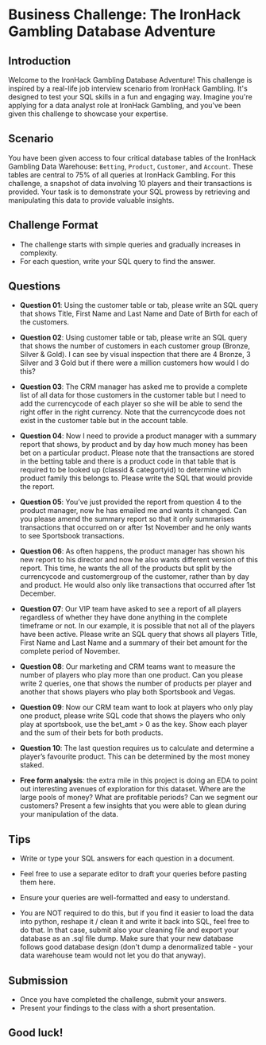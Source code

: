 # Business Challenge: The IronHack Gambling Database Adventure

## Introduction

Welcome to the IronHack Gambling Database Adventure! This challenge is inspired by a real-life job interview scenario from IronHack Gambling. It's designed to test your SQL skills in a fun and engaging way. Imagine you're applying for a data analyst role at IronHack Gambling, and you've been given this challenge to showcase your expertise.

## Scenario

You have been given access to four critical database tables of the IronHack Gambling Data Warehouse: `Betting`, `Product`, `Customer`, and `Account`. These tables are central to 75% of all queries at IronHack Gambling. For this challenge, a snapshot of data involving 10 players and their transactions is provided. Your task is to demonstrate your SQL prowess by retrieving and manipulating this data to provide valuable insights.

## Challenge Format

- The challenge starts with simple queries and gradually increases in complexity.
- For each question, write your SQL query to find the answer.


## Questions

- **Question 01**:  Using the customer table or tab, please write an SQL query that shows Title, First Name and Last Name and Date of Birth for each of the customers.
- **Question 02**:  Using customer table or tab, please write an SQL query that shows the number of customers in each customer group (Bronze, Silver & Gold). I can see by visual inspection that there are 4 Bronze, 3 Silver and 3 Gold but if there were a million customers how would I do this?
- **Question 03**: The CRM manager has asked me to provide a complete list of all data for those customers in the customer table but I need to add the currencycode of each player so she will be able to send the right offer in the right currency. Note that the currencycode does not exist in the customer table but in the account table.
- **Question 04**: Now I need to provide a product manager with a summary report that shows, by product and by day how much money has been bet on a particular product. Please note that the transactions are stored in the betting table and there is a product code in that table  that is required to be looked up (classid & categortyid) to determine which product family this belongs to. Please write the SQL that would provide the report. 
- **Question 05**: You’ve just provided the report from question 4 to the product manager, now he has emailed me and wants it changed. Can you please amend the summary report so that it only summarises transactions that occurred on or after 1st November and he only wants to see Sportsbook transactions.
- **Question 06**: As often happens, the product manager has shown his new report to his director and now he also wants different version of this report. This time, he wants the all of the products but split by the currencycode and customergroup of the customer, rather than by day and product. He would also only like transactions that occurred after 1st December.
- **Question 07**: Our VIP team have asked to see a report of all players regardless of whether they have done anything in the complete timeframe or not. In our example, it is possible that not all of the players have been active. Please write an SQL query that shows all players Title, First Name and Last Name and a summary of their bet amount for the complete period of November.
- **Question 08**: Our marketing and CRM teams want to measure the number of players who play more than one product. Can you please write 2 queries, one that shows the number of products per player and another that shows players who play both Sportsbook and Vegas.
- **Question 09**: Now our CRM team want to look at players who only play one product, please write SQL code that shows the players who only play at sportsbook, use the bet_amt > 0 as the key. Show each player and the sum of their bets for both products. 
- **Question 10**: The last question requires us to calculate and determine a player’s favourite product. This can be determined by the most money staked. 

- **Free form analysis**: the extra mile in this project is doing an EDA to point out interesting avenues of exploration for this dataset. Where are the large pools of money? What are profitable periods? Can we segment our customers? Present a few insights that you were able to glean during your manipulation of the data.


## Tips

- Write or type your SQL answers for each question in a document.
- Feel free to use a separate editor to draft your queries before pasting them here.
- Ensure your queries are well-formatted and easy to understand.

- You are NOT required to do this, but if you find it easier to load the data into python, reshape it / clean it and write it back into SQL, feel free to do that. In that case, submit also your cleaning file and export your database as an .sql file dump. Make sure that your new database follows good database design (don't dump a denormalized table - your data warehouse team would not let you do that anyway).

## Submission

- Once you have completed the challenge, submit your answers.
- Present your findings to the class with a short presentation.

## Good luck!
